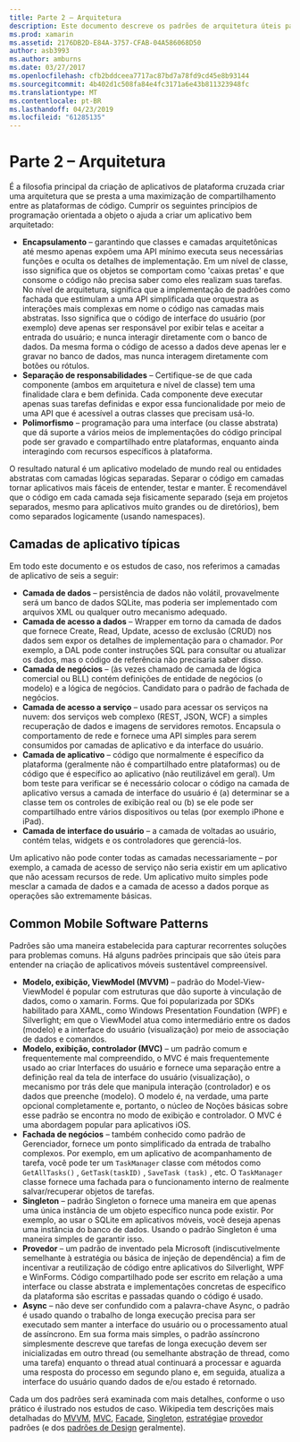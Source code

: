 ```yaml
---
title: Parte 2 – Arquitetura
description: Este documento descreve os padrões de arquitetura úteis para a criação de aplicativos de plataforma cruzada. Ele aborda as camadas de aplicativo típicas (camada de dados, camada de acesso a dados, etc.) e padrões de software móvel comuns (MVVM, MVC, etc.)
ms.prod: xamarin
ms.assetid: 2176DB2D-E84A-3757-CFAB-04A586068D50
author: asb3993
ms.author: amburns
ms.date: 03/27/2017
ms.openlocfilehash: cfb2bddceea7717ac87bd7a78fd9cd45e8b93144
ms.sourcegitcommit: 4b402d1c508fa84e4fc3171a6e43b811323948fc
ms.translationtype: MT
ms.contentlocale: pt-BR
ms.lasthandoff: 04/23/2019
ms.locfileid: "61285135"
---
```

# <a name="part-2---architecture"></a>Parte 2 – Arquitetura

É a filosofia principal da criação de aplicativos de plataforma cruzada criar uma arquitetura que se presta a uma maximização de compartilhamento entre as plataformas de código. Cumprir os seguintes princípios de programação orientada a objeto o ajuda a criar um aplicativo bem arquitetado:

-   **Encapsulamento** – garantindo que classes e camadas arquitetônicas até mesmo apenas expõem uma API mínimo executa seus necessárias funções e oculta os detalhes de implementação. Em um nível de classe, isso significa que os objetos se comportam como 'caixas pretas' e que consome o código não precisa saber como eles realizam suas tarefas. No nível de arquitetura, significa que a implementação de padrões como fachada que estimulam a uma API simplificada que orquestra as interações mais complexas em nome o código nas camadas mais abstratas. Isso significa que o código de interface do usuário (por exemplo) deve apenas ser responsável por exibir telas e aceitar a entrada do usuário; e nunca interagir diretamente com o banco de dados. Da mesma forma o código de acesso a dados deve apenas ler e gravar no banco de dados, mas nunca interagem diretamente com botões ou rótulos.
-   **Separação de responsabilidades** – Certifique-se de que cada componente (ambos em arquitetura e nível de classe) tem uma finalidade clara e bem definida. Cada componente deve executar apenas suas tarefas definidas e expor essa funcionalidade por meio de uma API que é acessível a outras classes que precisam usá-lo.
-   **Polimorfismo** – programação para uma interface (ou classe abstrata) que dá suporte a vários meios de implementações do código principal pode ser gravado e compartilhado entre plataformas, enquanto ainda interagindo com recursos específicos à plataforma.


O resultado natural é um aplicativo modelado de mundo real ou entidades abstratas com camadas lógicas separadas. Separar o código em camadas tornar aplicativos mais fáceis de entender, testar e manter. É recomendável que o código em cada camada seja fisicamente separado (seja em projetos separados, mesmo para aplicativos muito grandes ou de diretórios), bem como separados logicamente (usando namespaces).

 <a name="Typical_Application_Layers" />


## <a name="typical-application-layers"></a>Camadas de aplicativo típicas

Em todo este documento e os estudos de caso, nos referimos a camadas de aplicativo de seis a seguir:

-   **Camada de dados** – persistência de dados não volátil, provavelmente será um banco de dados SQLite, mas poderia ser implementado com arquivos XML ou qualquer outro mecanismo adequado.
-   **Camada de acesso a dados** – Wrapper em torno da camada de dados que fornece Create, Read, Update, acesso de exclusão (CRUD) nos dados sem expor os detalhes de implementação para o chamador. Por exemplo, a DAL pode conter instruções SQL para consultar ou atualizar os dados, mas o código de referência não precisaria saber disso.
-   **Camada de negócios** – (às vezes chamado de camada de lógica comercial ou BLL) contém definições de entidade de negócios (o modelo) e a lógica de negócios. Candidato para o padrão de fachada de negócios.
-   **Camada de acesso a serviço** – usado para acessar os serviços na nuvem: dos serviços web complexo (REST, JSON, WCF) a simples recuperação de dados e imagens de servidores remotos. Encapsula o comportamento de rede e fornece uma API simples para serem consumidos por camadas de aplicativo e da interface do usuário.
-   **Camada de aplicativo** – código que normalmente é específico da plataforma (geralmente não é compartilhado entre plataformas) ou de código que é específico ao aplicativo (não reutilizável em geral). Um bom teste para verificar se é necessário colocar o código na camada de aplicativo versus a camada de interface do usuário é (a) determinar se a classe tem os controles de exibição real ou (b) se ele pode ser compartilhado entre vários dispositivos ou telas (por exemplo iPhone e iPad).
-   **Camada de interface do usuário** – a camada de voltadas ao usuário, contém telas, widgets e os controladores que gerenciá-los.


Um aplicativo não pode conter todas as camadas necessariamente – por exemplo, a camada de acesso de serviço não seria existir em um aplicativo que não acessam recursos de rede. Um aplicativo muito simples pode mesclar a camada de dados e a camada de acesso a dados porque as operações são extremamente básicas.

 <a name="Common_Mobile_Software_Patterns" />


## <a name="common-mobile-software-patterns"></a>Common Mobile Software Patterns

Padrões são uma maneira estabelecida para capturar recorrentes soluções para problemas comuns. Há alguns padrões principais que são úteis para entender na criação de aplicativos móveis sustentável compreensível.

-   **Modelo, exibição, ViewModel (MVVM)** – padrão do Model-View-ViewModel é popular com estruturas que dão suporte à vinculação de dados, como o xamarin. Forms. Que foi popularizada por SDKs habilitado para XAML, como Windows Presentation Foundation (WPF) e Silverlight; em que o ViewModel atua como intermediário entre os dados (modelo) e a interface do usuário (visualização) por meio de associação de dados e comandos.
-   **Modelo, exibição, controlador (MVC)** – um padrão comum e frequentemente mal compreendido, o MVC é mais frequentemente usado ao criar Interfaces do usuário e fornece uma separação entre a definição real da tela de interface do usuário (visualização), o mecanismo por trás dele que manipula interação (controlador) e os dados que preenche (modelo). O modelo é, na verdade, uma parte opcional completamente e, portanto, o núcleo de Noções básicas sobre esse padrão se encontra no modo de exibição e controlador. O MVC é uma abordagem popular para aplicativos iOS.
-   **Fachada de negócios** – também conhecido como padrão de Gerenciador, fornece um ponto simplificado da entrada de trabalho complexos. Por exemplo, em um aplicativo de acompanhamento de tarefa, você pode ter um `TaskManager` classe com métodos como `GetAllTasks()` , `GetTask(taskID)` , `SaveTask (task)` , etc. O `TaskManager` classe fornece uma fachada para o funcionamento interno de realmente salvar/recuperar objetos de tarefas.
-   **Singleton** – padrão Singleton o fornece uma maneira em que apenas uma única instância de um objeto específico nunca pode existir. Por exemplo, ao usar o SQLite em aplicativos móveis, você deseja apenas uma instância do banco de dados. Usando o padrão Singleton é uma maneira simples de garantir isso.
-   **Provedor** – um padrão de inventado pela Microsoft (indiscutivelmente semelhante à estratégia ou básica de injeção de dependência) a fim de incentivar a reutilização de código entre aplicativos do Silverlight, WPF e WinForms. Código compartilhado pode ser escrito em relação a uma interface ou classe abstrata e implementações concretas de específico da plataforma são escritas e passadas quando o código é usado.
-   **Async** – não deve ser confundido com a palavra-chave Async, o padrão é usado quando o trabalho de longa execução precisa para ser executado sem manter a interface do usuário ou o processamento atual de assíncrono. Em sua forma mais simples, o padrão assíncrono simplesmente descreve que tarefas de longa execução devem ser inicializadas em outro thread (ou semelhante abstração de thread, como uma tarefa) enquanto o thread atual continuará a processar e aguarda uma resposta do processo em segundo plano e, em seguida, atualiza a interface do usuário quando dados de e/ou estado é retornado.


Cada um dos padrões será examinada com mais detalhes, conforme o uso prático é ilustrado nos estudos de caso. Wikipedia tem descrições mais detalhadas do [MVVM](https://en.wikipedia.org/wiki/Model–view–viewmodel), [MVC](https://en.wikipedia.org/wiki/Model–view–controller), [Facade](https://en.wikipedia.org/wiki/Facade_pattern), [Singleton](https://en.wikipedia.org/wiki/Singleton_pattern), [estratégia](https://en.wikipedia.org/wiki/Strategy_pattern)e [provedor](https://en.wikipedia.org/wiki/Provider_model) padrões (e dos [padrões de Design](https://en.wikipedia.org/wiki/Design_Patterns) geralmente).
